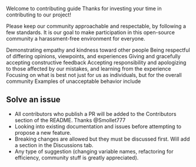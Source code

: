 Welcome to contributing guide
Thanks for investing your time in contributing to our project!

Please keep our community approachable and respectable, by following a few standards. It is our goal to make participation in this open-source community a harassment-free environment for everyone.

Demonstrating empathy and kindness toward other people
Being respectful of differing opinions, viewpoints, and experiences
Giving and gracefully accepting constructive feedback
Accepting responsibility and apologizing to those affected by our mistakes, and learning from the experience
Focusing on what is best not just for us as individuals, but for the overall community
Examples of unacceptable behavior include

## Solve an issue

- All contributors who publish a PR will be added to the Contributors section of the README. Thanks @Smollet777
- Looking into existing documentation and issues before attempting to propose a new feature.
- Breaking changes are allowed but they must be discussed first. Will add a section in the Discussions tab.
- Any type of suggestion (changing variable names, refactoring for efficiency, community stuff is greatly appreciated).

